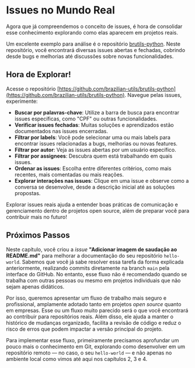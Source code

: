 # Issues no Mundo Real

Agora que já compreendemos o conceito de issues, é hora de consolidar esse conhecimento explorando como elas aparecem em projetos reais.

Um excelente exemplo para análise é o repositório [brutils-python](https://github.com/brazilian-utils/brutils-python). Neste repositório, você encontrará diversas issues abertas e fechadas, cobrindo desde bugs e melhorias até discussões sobre novas funcionalidades.

## Hora de Explorar!

Acesse o repositório [https://github.com/brazilian-utils/brutils-python](https://github.com/brazilian-utils/brutils-python). Navegue pelas issues, experimente:

* **Buscar por palavras-chave**: Utilize a barra de busca para encontrar issues específicas, como "CPF" ou outras funcionalidades.
* **Verificar issues fechadas**: Muitas soluções e aprendizados estão documentados nas issues encerradas.
* **Filtrar por labels**: Você pode selecionar uma ou mais labels para encontrar issues relacionadas a bugs, melhorias ou novas features.
* **Filtrar por autor**: Veja as issues abertas por um usuário específico.
* **Filtrar por assignees**: Descubra quem está trabalhando em quais issues.
* **Ordenar as issues**: Escolha entre diferentes critérios, como mais recentes, mais comentadas ou mais reações.
* **Explorar interações nas issues**: Clique em uma issue e observe como a conversa se desenvolve, desde a descrição inicial até as soluções propostas.

Explorar issues reais ajuda a entender boas práticas de comunicação e gerenciamento dentro de projetos open source, além de preparar você para contribuir mais no futuro!

## Próximos Passos

Neste capítulo, você criou a _issue_ **"Adicionar imagem de saudação ao README.md"** para melhorar a documentação do seu repositório `hello-world`. Sabemos que você já sabe resolver essa tarefa da forma explicada anteriormente, realizando commits diretamente na branch `main` pela interface do GitHub. No entanto, esse fluxo não é recomendado quando se trabalha com outras pessoas ou mesmo em projetos individuais que não sejam apenas didáticos.

Por isso, queremos apresentar um fluxo de trabalho mais seguro e profissional, amplamente adotado tanto em projetos _open source_ quanto em empresas. Esse ou um fluxo muito parecido será o que você encontrará ao contribuir para repositórios reais. Além disso, ele ajuda a manter o histórico de mudanças organizado, facilita a revisão de código e reduz o risco de erros que podem impactar a versão principal do projeto.

Para implementar esse fluxo, primeiramente precisamos aprofundar um pouco mais o conhecimento em Git, explorando como desenvolver em um repositório remoto — no caso, o seu `hello-world` — e não apenas no ambiente local como vimos até aqui nos capítulos 2, 3 e 4.
